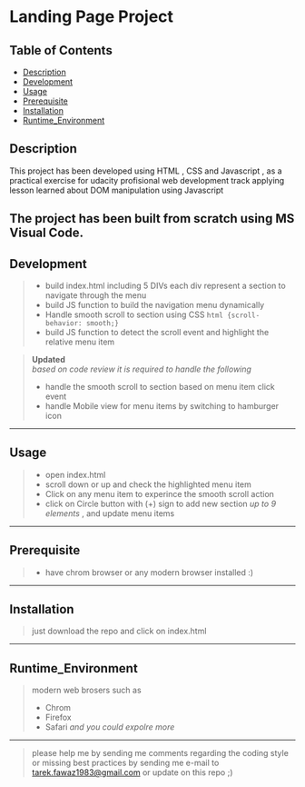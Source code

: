 # Landing Page Project

## Table of Contents

- [Description](#Description)
- [Development](#development)
- [Usage](#Usage)
- [Prerequisite](#Prerequisite)
- [Installation](#Installation)
- [Runtime_Environment](#Runtime_Environment)

## Description

This project has been developed using HTML , CSS and Javascript , as a practical exercise for udacity profisional web development track 
applying lesson learned about DOM manipulation using Javascript   

The project has been built from scratch using MS Visual Code. 
---
## Development

> - build index.html including 5 DIVs each div represent a section to navigate through the menu
> - build JS function to build the navigation menu dynamically
> - Handle smooth scroll to section using CSS  `html {scroll-behavior: smooth;}`
> - build JS function to detect the scroll event and highlight the relative menu item 

> **Updated**  
*based on code review it is required to handle the following*
> - handle the smooth scroll to section based on menu item click event 
> - handle Mobile view for menu items by switching to hamburger icon 

---

## Usage 
> - open index.html
> - scroll down or up and check the highlighted menu item
> - Click on any menu item to experince the smooth scroll action
> - click on Circle button with (+) sign  to add new section *up to 9 elements* , and update menu items    
---

## Prerequisite
> - have chrom browser or any modern browser installed :)
---
## Installation
> just download the repo and click on index.html
---
## Runtime_Environment
> modern web brosers such as 
> - Chrom 
> - Firefox 
> - Safari 
> *and you could expolre more*
---
> please help me by sending me comments regarding the coding style or missing best practices by sending me e-mail to [tarek.fawaz1983@gmail.com](mailto:tarek.fawaz1983@gmail.com) 
or update on this repo ;)

